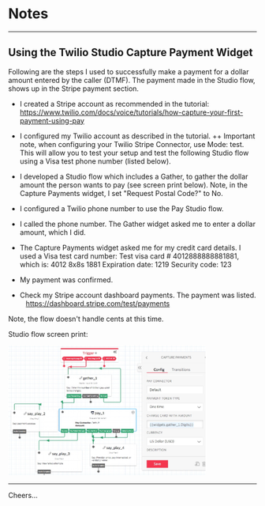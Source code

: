 # Notes

--------------------------------------------------------------------------------
## Using the Twilio Studio Capture Payment Widget


Following are the steps I used to successfully make a payment for a dollar amount entered by the caller (DTMF). The payment made in the Studio flow, shows up in the Stripe payment section.

+ I created a Stripe account as recommended in the tutorial:
https://www.twilio.com/docs/voice/tutorials/how-capture-your-first-payment-using-pay
+ I configured my Twilio account as described in the tutorial.
++ Important note, when configuring your Twilio Stripe Connector, use Mode: test. This will allow you to test your setup and test the following Studio flow using a Visa test phone number (listed below).
+ I developed a Studio flow which includes a Gather, to gather the dollar amount the person wants to pay (see screen print below). Note, in the Capture Payments widget, I set "Request Postal Code?" to No.
+ I configured a Twilio phone number to use the Pay Studio flow.
+ I called the phone number. The Gather widget asked me to enter a dollar amount, which I did.
+ The Capture Payments widget asked me for my credit card details. I used a Visa test card number:
Test visa card # 4012888888881881, which is: 4012 8x8s 1881
Expiration date: 1219
Security code: 123

+ My payment was confirmed.
+ Check my Stripe account dashboard payments. The payment was listed.
   https://dashboard.stripe.com/test/payments

Note, the flow doesn't handle cents at this time.

Studio flow screen print:

<img src="Studio-Payment.jpg" width="400"/>

--------------------------------------------------------------------------------

Cheers...
